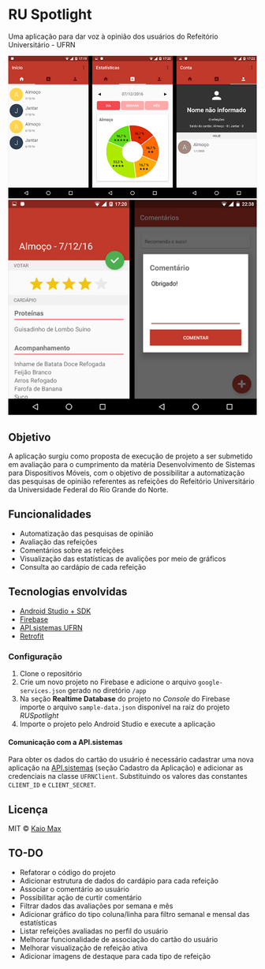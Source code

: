 # RU Spotlight 
Uma aplicação para dar voz à opinião dos usuários do Refeitório Universitário - UFRN

![alt tag](https://raw.githubusercontent.com/kaiomax/RUSpotlight/master/resources/tabs.jpg)
![alt tag](https://raw.githubusercontent.com/kaiomax/RUSpotlight/master/resources/meal.jpg)

## Objetivo
A aplicação surgiu como proposta de execução de projeto a ser submetido em avaliação para o cumprimento da matéria Desenvolvimento de Sistemas para Dispositivos Móveis, com o objetivo de possibilitar a automatização das pesquisas de opinião referentes as refeições do Refeitório Universitário da Universidade Federal do Rio Grande do Norte.

## Funcionalidades
* Automatização das pesquisas de opinião
* Avaliação das refeições
* Comentários sobre as refeições
* Visualização das estatísticas de avalições por meio de gráficos
* Consulta ao cardápio de cada refeição

## Tecnologias envolvidas
* [Android Studio + SDK](https://developer.android.com/studio/index.html)
* [Firebase](https://firebase.google.com/)
* [API.sistemas UFRN](https://api.ufrn.br/)
* [Retrofit](https://square.github.io/retrofit/)

### Configuração
1. Clone o repositório
2. Crie um novo projeto no Firebase e adicione o arquivo `google-services.json` gerado no diretório `/app`
3. Na seção **Realtime Database** do projeto no *Console* do Firebase importe o arquivo `sample-data.json` disponível na raiz do projeto *RUSpotlight*
4. Importe o projeto pelo Android Studio e execute a aplicação

#### Comunicação com a API.sistemas
Para obter os dados do cartão do usuário é necessário cadastrar uma nova aplicação na [API.sistemas](https://api.ufrn.br/) (seção Cadastro da Aplicação) e adicionar as credenciais na classe `UFRNClient`. Substituindo os valores das constantes `CLIENT_ID` e `CLIENT_SECRET`.

## Licença

MIT © [Kaio Max](https://github.com/kaiomax)

## TO-DO
* Refatorar o código do projeto
* Adicionar estrutura de dados do cardápio para cada refeição
* Associar o comentário ao usuário
* Possibilitar ação de curtir comentário
* Filtrar dados das avaliações por semana e mês
* Adicionar gráfico do tipo coluna/linha para filtro semanal e mensal das estatísticas
* Listar refeições avaliadas no perfil do usuário
* Melhorar funcionalidade de associação do cartão do usuário
* Melhorar visualização de refeição ativa
* Adicionar imagens de destaque para cada tipo de refeição